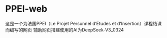 # PPEI-web
这是一个为法国PPEI（Le Projet Personnel d’Etudes et d’Insertion）课程结课而编写的网页
辅助网页搭建使用的AI为DeepSeek-V3_0324
